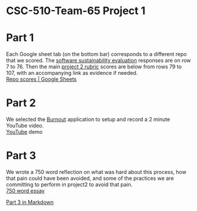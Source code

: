 # CSC-510-Team-65 Project 1

# Part 1
Each Google sheet tab (on the bottom bar) corresponds to a different repo that we scored. The [software sustainability evaluation](https://docs.google.com/forms/d/e/1FAIpQLSf0ccsVdN-nXJCHLluJ-hANZlp8rDKgprJa0oTYiLZSDxh3DA/viewform) responses are on row 7 to 76. Then the main [project 2 rubric](https://github.com/txt/se23/blob/main/docs/project2.md#grading-rubric) scores are below from rows 79 to 107, with an accompanying link as evidence if needed.  
[Repo scores | Google Sheets](https://docs.google.com/spreadsheets/d/1k7aDRaijF7GUKoOd_JpLm3XYWhbxuLzf1R5azFPvWFc/edit?usp=sharing)

# Part 2
We selected the [Burnout](https://github.com/deekay2310/calorieApp_server) application to setup and record a 2 minute YouTube video.  
[YouTube](https://www.youtube.com/watch?v=x8Aj-NTYrD4&ab_channel=XiaochunL) demo

# Part 3
We wrote a 750 word reflection on what was hard about this process, how that pain could have been avoided, and some of the practices we are committing to perform in project2 to avoid that pain.  
[750 word essay](https://docs.google.com/document/d/12N-eBPFHQsOPJJgfkl7MiWeZiXboi19icvNDU6gYk-4/edit)

[Part 3 in Markdown](./part3.md)

